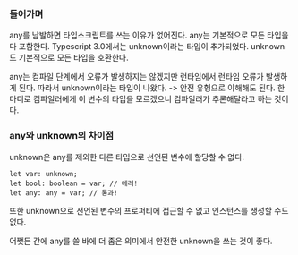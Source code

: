 ### 들어가며
any를 남발하면 타입스크립트를 쓰는 이유가 없어진다. 
any는 기본적으로 모든 타입을 다 포함한다. 
Typescript 3.0에서는 unknown이라는 타입이 추가되었다. 
unknown도 기본적으로 모든 타입을 호환한다. 

any는 컴파일 단계에서 오류가 발생하지는 않겠지만 런타임에서 런타임 오류가 발생하게 된다. 
따라서 unknown이라는 타입이 나왔다. -> 안전 유형으로 이해해도 된다. 
한마디로 컴파일러에게 이 변수의 타입을 모르겠으니 컴파일러가 추론해달라고 하는 것이다. 

### any와 unknown의 차이점
unknown은 any를 제외한 다른 타입으로 선언된 변수에 할당할 수 없다. 

```
let var: unknown;
let bool: boolean = var; // 에러!
let any: any = var; // 통과! 
```

또한 unknown으로 선언된 변수의 프로퍼티에 접근할 수 없고 인스턴스를 생성할 수도 없다. 

어쨋든 간에 any를 쓸 바에 더 좁은 의미에서 안전한 unknown을 쓰는 것이 좋다. 